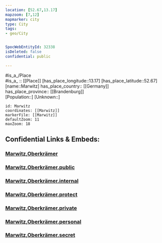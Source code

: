 ```yaml
---
location: [52.67,13.17] 
mapzoom: [7,12] 
mapmarker: city 
type: City
tags:
- geo/City


SpocWebEntityId: 32338
isDeleted: false
confidential: public

---
```

#is_a_/Place  
#is_a_ :: [[Place]] 
[has_place_longitude::13.17] 
[has_place_latitude::52.67] 
[name::Marwitz] 
has_place_country:: [[Germany]]  
has_place_province:: [[Brandenburg]]  
[Population::] 
[Unknown::] 


```leaflet
id: Marwitz
coordinates: [[Marwitz]] 
markerFile: [[Marwitz]] 
defaultZoom: 11 
maxZoom: 18
```


## Confidential Links & Embeds: 

### [Marwitz,Oberkrämer](/_Standards/Earth/Continent/Europe/Europe~Central/Germany/Germany~East/Brandenburg/counties~Brandenburg/Oberhavel/cities~Oberhavel/Oberkrämer/Marwitz,Oberkrämer.md) 

### [Marwitz,Oberkrämer.public](/_public/Earth/Continent/Europe/Europe~Central/Germany/Germany~East/Brandenburg/counties~Brandenburg/Oberhavel/cities~Oberhavel/Oberkrämer/Marwitz,Oberkrämer.public.md) 

### [Marwitz,Oberkrämer.internal](/_internal/Earth/Continent/Europe/Europe~Central/Germany/Germany~East/Brandenburg/counties~Brandenburg/Oberhavel/cities~Oberhavel/Oberkrämer/Marwitz,Oberkrämer.internal.md) 

### [Marwitz,Oberkrämer.protect](/_protect/Earth/Continent/Europe/Europe~Central/Germany/Germany~East/Brandenburg/counties~Brandenburg/Oberhavel/cities~Oberhavel/Oberkrämer/Marwitz,Oberkrämer.protect.md) 

### [Marwitz,Oberkrämer.private](/_private/Earth/Continent/Europe/Europe~Central/Germany/Germany~East/Brandenburg/counties~Brandenburg/Oberhavel/cities~Oberhavel/Oberkrämer/Marwitz,Oberkrämer.private.md) 

### [Marwitz,Oberkrämer.personal](/_personal/Earth/Continent/Europe/Europe~Central/Germany/Germany~East/Brandenburg/counties~Brandenburg/Oberhavel/cities~Oberhavel/Oberkrämer/Marwitz,Oberkrämer.personal.md) 

### [Marwitz,Oberkrämer.secret](/_secret/Earth/Continent/Europe/Europe~Central/Germany/Germany~East/Brandenburg/counties~Brandenburg/Oberhavel/cities~Oberhavel/Oberkrämer/Marwitz,Oberkrämer.secret.md)

